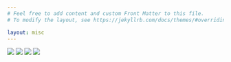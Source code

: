 ```yaml
---
# Feel free to add content and custom Front Matter to this file.
# To modify the layout, see https://jekyllrb.com/docs/themes/#overriding-theme-defaults

layout: misc
---
```


<img id="photo" src="https://lh4.googleusercontent.com/ABdJc6qB4bL-Ju0kjyxrMAr8YHWbpgjwzZq_58eL5IuxTySJhn99wi7UsS4WcexZbcc=w2400" />
<img id="photo" src="https://lh3.googleusercontent.com/44XVakZYNWfbik8hTPTqiTppZ5jfuE67WMKOlZFbdrceEvdWtsdykItqCdbp7qezo0E=w2400" />
<img id="photo" src="https://lh5.googleusercontent.com/SpZ1VBZG6xrFM4mh0pG_tq2dEtIxWj3gyEqt738Gb108U80tRxX5RJZJOJdINAEXbRw=w2400" />
<img id="photo" src="https://lh6.googleusercontent.com/2_yoHje8AGbN6Bs0TPkRZg1Pl9zBEidPN6JKE4dCi_hwQhMifmxxE1hgOX5gdFfUNqk=w2400" />